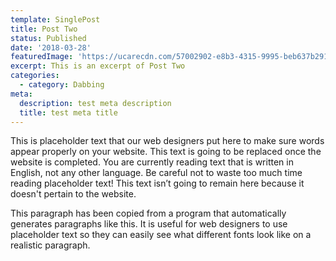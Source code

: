 ```yaml
---
template: SinglePost
title: Post Two
status: Published
date: '2018-03-28'
featuredImage: 'https://ucarecdn.com/57002902-e8b3-4315-9995-beb637b29128/'
excerpt: This is an excerpt of Post Two
categories:
  - category: Dabbing
meta:
  description: test meta description
  title: test meta title
---
```


This is placeholder text that our web designers put here to make sure words appear properly on your website. This text is going to be replaced once the website is completed. You are currently reading text that is written in English, not any other language. Be careful not to waste too much time reading placeholder text! This text isn’t going to remain here because it doesn't pertain to the website.

This paragraph has been copied from a program that automatically generates paragraphs like this. It is useful for web designers to use placeholder text so they can easily see what different fonts look like on a realistic paragraph.
